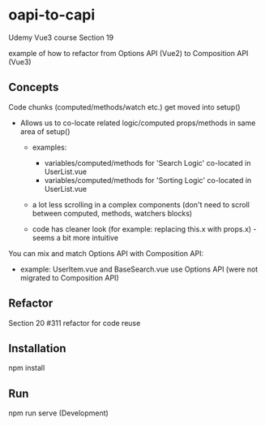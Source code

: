 # oapi-to-capi

Udemy Vue3 course Section 19

example of how to refactor from Options API (Vue2) to Composition API (Vue3)

## Concepts

Code chunks (computed/methods/watch etc.) get moved into setup()

- Allows us to co-locate related logic/computed props/methods in same area of setup()

  - examples:

    - variables/computed/methods for 'Search Logic' co-located in UserList.vue
    - variables/computed/methods for 'Sorting Logic' co-located in UserList.vue

  - a lot less scrolling in a complex components (don't need to scroll between computed, methods, watchers blocks)

  - code has cleaner look (for example: replacing this.x with props.x) - seems a bit more intuitive

You can mix and match Options API with Composition API:

- example: UserItem.vue and BaseSearch.vue use Options API (were not migrated to Composition API)


## Refactor

Section 20 #311 refactor for code reuse

## Installation

npm install


## Run

npm run serve (Development)

